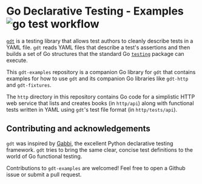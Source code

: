 # Go Declarative Testing - Examples ![go test workflow](https://github.com/jaypipes/gdt-examples/actions/workflows/gate-tests.yml/badge.svg)

[`gdt`][gdt] is a testing library that allows test authors to cleanly describe tests
in a YAML file. `gdt` reads YAML files that describe a test's assertions and
then builds a set of Go structures that the standard Go
[`testing`](https://golang.org/pkg/testing/) package can execute.

[gdt]: https://github.com/jaypipes/gdt

This `gdt-examples` repository is a companion Go library for `gdt` that
contains examples for how to use `gdt` and its companion Go libraries like
`gdt-http` and `gdt-fixtures`.

The `http` directory in this repository contains Go code for a simplistic HTTP
web service that lists and creates books (in `http/api`) along with functional
tests written in YAML using `gdt`'s test file format (in `http/tests/api`).

## Contributing and acknowledgements

`gdt` was inspired by [Gabbi](https://github.com/cdent/gabbi), the excellent
Python declarative testing framework. `gdt` tries to bring the same clear,
concise test definitions to the world of Go functional testing.

Contributions to `gdt-examples` are welcomed! Feel free to open a Github issue
or submit a pull request.
